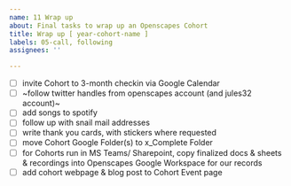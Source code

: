 ```yaml
---
name: 11 Wrap up
about: Final tasks to wrap up an Openscapes Cohort
title: Wrap up [ year-cohort-name ]
labels: 05-call, following
assignees: ''

---
```


- [ ] invite Cohort to 3-month checkin via Google Calendar
- [ ] ~follow twitter handles from openscapes account (and jules32 account)~
- [ ] add songs to spotify
- [ ] follow up with snail mail addresses
- [ ] write thank you cards, with stickers where requested
- [ ] move Cohort Google Folder(s) to x_Complete Folder
- [ ] for Cohorts run in MS Teams/ Sharepoint, copy finalized docs & sheets & recordings into Openscapes Google Workspace for our records
- [ ] add cohort webpage & blog post to Cohort Event page
